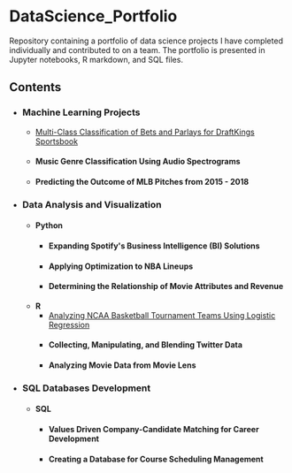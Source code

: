 # DataScience_Portfolio
Repository containing a portfolio of data science projects I have completed individually and contributed to on a team. The portfolio is presented in Jupyter notebooks, R markdown, and SQL files.
## Contents
- ### Machine Learning Projects
    - [Multi-Class Classification of Bets and Parlays for DraftKings Sportsbook](https://github.com/ctomko3/DataScience_Portfolio/tree/31710be605e3f5dd94f28a2b796a78a86e07b245/Multi-Class%20Classification%20of%20Bets%20and%20Parlays%20for%20DraftKings%20Sportsbook)
    - #### Music Genre Classification Using Audio Spectrograms
    - #### Predicting the Outcome of MLB Pitches from 2015 - 2018
- ### Data Analysis and Visualization
  - #### Python 
    - #### Expanding Spotify's Business Intelligence (BI) Solutions
    - #### Applying Optimization to NBA Lineups
    - #### Determining the Relationship of Movie Attributes and Revenue
  - __R__
    - [Analyzing NCAA Basketball Tournament Teams Using Logistic Regression](https://github.com/ctomko3/DataScience_Portfolio/tree/8594e6b6fc1816841c16eeec63b2ca45ba26ceb9/Analyzing%20NCAA%20Tournament%20Teams)
    - #### Collecting, Manipulating, and Blending Twitter Data
    - #### Analyzing Movie Data from Movie Lens
- ### SQL Databases Development
  - #### SQL
    - #### Values Driven Company-Candidate Matching for Career Development
    - #### Creating a Database for Course Scheduling Management
